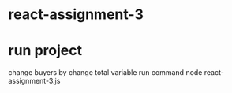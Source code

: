 # react-assignment-3
# run project
change buyers by change total variable
run command
node react-assignment-3.js